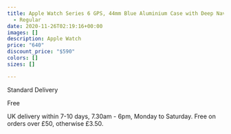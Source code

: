 ```yaml
---
title: Apple Watch Series 6 GPS, 44mm Blue Aluminium Case with Deep Navy Sport Band
  - Regular
date: 2020-11-26T02:19:16+00:00
images: []
description: Apple Watch
price: "640"
discount_price: "$590"
colors: []
sizes: []

---
```

Standard Delivery

Free

UK delivery within 7-10 days, 7.30am - 6pm, Monday to Saturday. Free on orders over £50, otherwise £3.50.